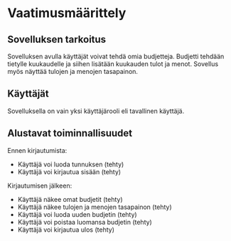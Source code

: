 # Vaatimusmäärittely

## Sovelluksen tarkoitus
Sovelluksen avulla käyttäjät voivat tehdä omia budjetteja. Budjetti tehdään tietylle kuukaudelle ja siihen lisätään kuukauden tulot ja menot. Sovellus myös näyttää tulojen ja menojen tasapainon.

## Käyttäjät
Sovelluksella on vain yksi käyttäjärooli eli tavallinen käyttäjä.

## Alustavat toiminnallisuudet
Ennen kirjautumista:
- Käyttäjä voi luoda tunnuksen (tehty)
- Käyttäjä voi kirjautua sisään (tehty)

Kirjautumisen jälkeen:
- Käyttäjä näkee omat budjetit (tehty)
- Käyttäjä näkee tulojen ja menojen tasapainon (tehty)
- Käyttäjä voi luoda uuden budjetin (tehty)
- Käyttäjä voi poistaa luomansa budjetin (tehty)
- Käyttäjä voi kirjautua ulos (tehty)
